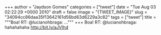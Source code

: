 
+++
author = "Jaydson Gomes"
categories = ["tweet"]
date = "Tue Aug 03 02:22:29 +0000 2010"
draft = false
image = "{TWEET_IMAGE}"
slug = "34094cc86daa35f13642161d56bd63d6229a3c82"
tags = ["tweet"]
title = """Boa! RT: @lucianohbraga: ..."""
+++
Boa! RT: @lucianohbraga: hahahahaha http://bit.ly/aJVIhd
